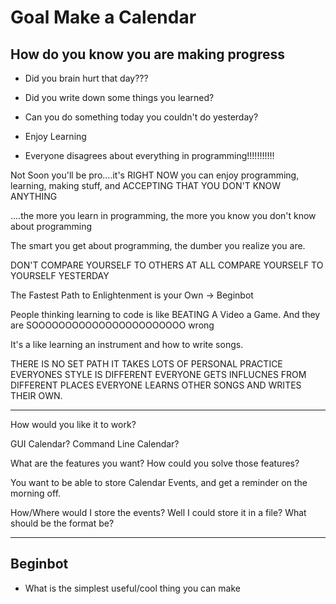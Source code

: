# Goal Make a Calendar

## How do you know you are making progress

- Did you brain hurt that day???

- Did you write down some things you learned?

- Can you do something today you couldn't do yesterday?

- Enjoy Learning

- Everyone disagrees about everything in programming!!!!!!!!!!!

Not Soon you'll be pro....it's RIGHT NOW you can enjoy
programming, learning, making stuff, and ACCEPTING
THAT YOU DON'T KNOW ANYTHING

....the more you learn in programming, the more you know you don't know
about programming

The smart you get about programming, the dumber you realize you are.

DON'T COMPARE YOURSELF TO OTHERS AT ALL
COMPARE YOURSELF TO YOURSELF YESTERDAY

The Fastest Path to Enlightenment is your Own -> Beginbot

People thinking learning to code is like BEATING A Video a Game.
And they are SOOOOOOOOOOOOOOOOOOOOOOO wrong

It's a like learning an instrument and how to write songs.

THERE IS NO SET PATH
IT TAKES LOTS OF PERSONAL PRACTICE
EVERYONES STYLE IS DIFFERENT
EVERYONE GETS INFLUCNES FROM DIFFERENT PLACES
EVERYONE LEARNS OTHER SONGS AND WRITES THEIR OWN.

---

How would you like it to work?

GUI Calendar?
Command Line Calendar?

What are the features you want?
How could you solve those features?

You want to be able to store Calendar Events, and get a reminder on the morning
off.

How/Where would I store the events?
Well I could store it in a file?
What should be the format be?

---

## Beginbot

- What is the simplest useful/cool thing you can make
